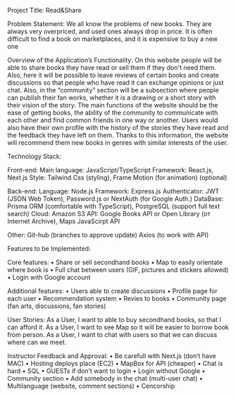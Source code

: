 Project Title: Read&Share

Problem Statement: 
We all know the problems of new books. They are always very overpriced, and used ones always drop in price. It is often difficult to find a book on marketplaces, and it is expensive to buy a new one

Overview of the Application’s Functionality:
On this website people will be able to share books they have read or sell them if they don't need them. 
Also, here it will be possible to leave reviews of certain books and create discussions so that people who have read it can exchange opinions or just chat.
Also, in the “community” section will be a subsection where people can publish their fan works, whether it is a drawing or a short story with their vision of the story.
The main functions of the website should be the ease of getting books, the ability of the community to communicate with each other and find common friends in one way or another. 
Users would also have their own profile with the history of the stories they have read and the feedback they have left on them. Thanks to this information, the website will recommend them new books in genres with similar interests of the user.


Technology Stack:

Front-end:
Main language: JavaScript/TypeScript
Framework: React.js, Next.js
Style: Tailwind Css (styling), Frame Motion (for animation) (optional)

Back-end:
Language: Node.js
Framework: Express.js
Authenticator: JWT (JSON Web Token), Password.js or NextAuth (for Google Auth.)
DataBase: Prisma ORM (comfortable with TypeScript), PostgreSQL (support full text search)
Cloud: Amazon S3
API: Google Books API or Open Library (от Internet Archive), Maps JavaScirpt API	

Other:
Git-hub (branches to approve update)
Axios (to work with API)


Features to be Implemented:

Core features:
•	Share or sell secondhand books
•	Map to easily orientate where book is
•	Full chat between users (GIF, pictures and stickers allowed)
•	Login with Google account

Additional features:
•	Users able to create discussions 
•	Profile page for each user
•	Recommendation system
•	Revies to books 
•	Community page (fan arts, discussions, fan stories)


User Stories:
As a User, I want to able to buy secondhand books, so that I can afford it.
As a User, I want to see Map so it will be easier to borrow book from person.
As a User, I want to chat with users so that we can discuss where can we meet. 

Instructor Feedback and Approval:
•	Be carefull with Next.js (don’t have MAC)
•	Hosting deploys place (EC2)
•	MapBox for API (cheaper)
•	Chat is hard
•	SQL
•	GUESTs if don’t want to login
•	Login without Google
•	Community section
•	Add somebody in the chat (multi-user chat)
•	Multilanguage (website, comment sections)
•	Cencorship

